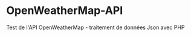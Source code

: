 OpenWeatherMap-API
==================

Test de l'API OpenWeatherMap - traitement de données Json avec PHP
